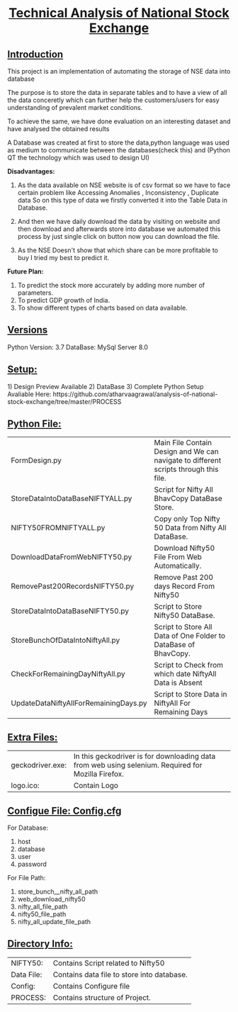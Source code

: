 <h1><u> <center>Technical Analysis of National Stock Exchange</center> </u></h1>

<h2><u>Introduction</h2></u>
This project is an implementation of  automating the storage of NSE data into database

The purpose is to store the data in separate tables and to have a view of all the data conceretly which can further help the customers/users for easy understanding of prevalent market conditions.

To achieve the same, we have done evaluation on an interesting dataset and have analysed the obtained results

A Database was created at first to store the data,python language was used as medium to communicate between 
the databases(check this) and (Python QT the technology which was used to design UI)



<b>Disadvantages:</b> 
1) As the data available on NSE website is of csv format so we have to face certain problem like Accessing Anomalies , Inconsistency , Duplicate data So on this type of data we firstly converted it into the Table Data in Database.

2) And then we have daily download the data by visiting on website and then download and afterwards store into database we automated this process by just single click on button now you can download the file.

3) As the NSE Doesn't show that which share can be more profitable to buy I tried my best to predict it.


<b>Future Plan:</b>
1) To predict the stock more accurately by adding more number of parameters.
2) To predict GDP growth of India. 
3) To show different types of charts based on data available.




<h2><u><b> Versions</b> </u></h2>
 Python Version: 3.7
 DataBase: MySql Server 8.0

<h2><u><b> Setup:</b> </u></h2>
1) Design Preview Available
2) DataBase
3) Complete Python Setup
Avaliable Here: https://github.com/atharvaagrawal/analysis-of-national-stock-exchange/tree/master/PROCESS


<h2><u><b> Python File:</b> </u></h2>

<table>

<tr>
<td> FormDesign.py </td>
<td> Main File Contain Design and We can navigate to different scripts through this file. </td>
</tr>
    
<tr>
<td> StoreDataIntoDataBaseNIFTYALL.py</td> 
<td> Script for Nifty All BhavCopy DataBase Store. </td>
</tr>

<tr>
<td>NIFTY50FROMNIFTYALL.py</td>
<td> Copy only Top Nifty 50 Data from Nifty All DataBase. </td>
</tr>
    
<tr>
<td>DownloadDataFromWebNIFTY50.py</td>
<td> Download Nifty50 File From Web Automatically. </td>
</tr>

<tr>
<td>RemovePast200RecordsNIFTY50.py</td>
<td> Remove Past 200 days Record From Nifty50 </td>
</tr>

<tr>
<td>StoreDataIntoDataBaseNIFTY50.py</td>
<td>Script to Store Nifty50 DataBase. </td>
</tr>


<tr> 
<td>StoreBunchOfDataIntoNiftyAll.py</td>
<td>Script to Store All Data of One Folder to DataBase of BhavCopy. </td>
</tr>
    
<tr> 
<td>CheckForRemainingDayNiftyAll.py</td>
<td>Script to Check from which date NiftyAll Data is Absent </td>
</tr>

<tr> 
<td>UpdateDataNiftyAllForRemainingDays.py</td>
<td>Script to Store Data in NiftyAll For Remaining Days </td>
</tr>


</table>

<h2><u><b>Extra Files:</b> </u></h2>
<table>
<tr>
<td>geckodriver.exe:</td>
<td>In this geckodriver is for downloading data from web using selenium. Required for Mozilla Firefox.</td>
</tr>
<tr>
<td>logo.ico:</td> 
<td>Contain Logo</td>    
</tr>
</table>




<h2><u><b>Configue File: Config.cfg</b> </u></h2>

For Database:
1) host
2) database
3) user
4) password

For File Path:
1) store_bunch__nifty_all_path 
2) web_download_nifty50 
3) nifty_all_file_path 
4) nifty50_file_path
5) nifty_all_update_file_path


<h2><u><b> Directory Info: </b> </u></h2>
<table>

<tr>
<td>NIFTY50:</td>
<td>Contains Script related to Nifty50 </td>
</tr>

<tr>
<td>Data File:</td>
<td>Contains data file to store into database.</td>
</tr>

<tr>
<td>Config:</td>
<td>Contains Configure file </td>
</tr>

<tr>
<td>PROCESS:</td> 
<td>Contains structure of Project. </td>    
</tr>
</table>

